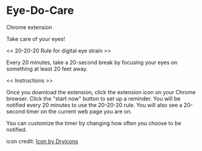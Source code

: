 # Eye-Do-Care
Chrome extension

Take care of your eyes!

<< 20-20-20 Rule for digital eye strain >>

Every 20 minutes, take a 20-second break by focusing your eyes on something at least 20 feet away.

<< Instructions >>

Once you download the extension, click the extension icon on your Chrome browser. Click the "start now" button to set up a reminder. You will be notified every 20 minutes to use the 20-20-20 rule. You will also see a 20-second timer on the current web page you are on.

You can customize the timer by changing how often you choose to be notified.


icon credit:
<a href='https://dryicons.com/icon/eye-icon-9403'> Icon by Dryicons </a>
